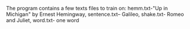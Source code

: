 The program contains a few texts files to train on: hemm.txt-"Up in Michigan" by Ernest Hemingway,
sentence.txt– Galileo,
shake.txt- Romeo and Juliet,
word.txt- one word
 

